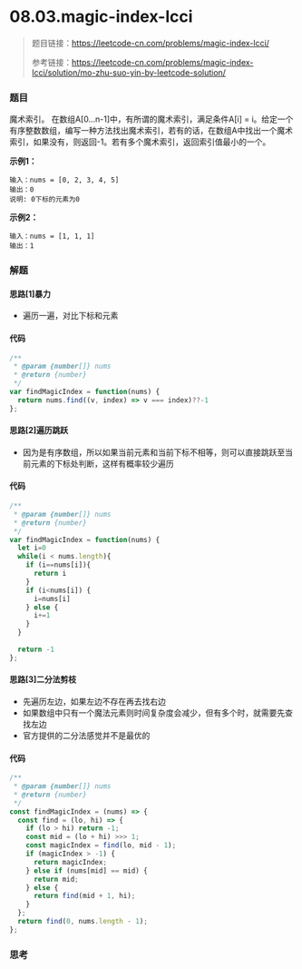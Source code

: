 # 08.03.magic-index-lcci

> 题目链接：https://leetcode-cn.com/problems/magic-index-lcci/
>
> 参考链接：https://leetcode-cn.com/problems/magic-index-lcci/solution/mo-zhu-suo-yin-by-leetcode-solution/
>

### 题目

魔术索引。 在数组A[0...n-1]中，有所谓的魔术索引，满足条件A[i] = i。给定一个有序整数数组，编写一种方法找出魔术索引，若有的话，在数组A中找出一个魔术索引，如果没有，则返回-1。若有多个魔术索引，返回索引值最小的一个。

**示例1：**

```
输入：nums = [0, 2, 3, 4, 5]
输出：0
说明: 0下标的元素为0
```

**示例2：**

```
输入：nums = [1, 1, 1]
输出：1
```



### 解题

#### 思路[1]暴力

* 遍历一遍，对比下标和元素

#### 代码

```javascript
/**
 * @param {number[]} nums
 * @return {number}
 */
var findMagicIndex = function(nums) {
  return nums.find((v, index) => v === index)??-1
};
```

#### 思路[2]遍历跳跃

* 因为是有序数组，所以如果当前元素和当前下标不相等，则可以直接跳跃至当前元素的下标处判断，这样有概率较少遍历

#### 代码

```javascript
/**
 * @param {number[]} nums
 * @return {number}
 */
var findMagicIndex = function(nums) {
  let i=0
  while(i < nums.length){
    if (i==nums[i]){
      return i
    }    
    if (i<nums[i]) {
      i=nums[i]
    } else {
      i+=1
    }  
  }
      
  return -1
};
```

#### 思路[3]二分法剪枝

* 先遍历左边，如果左边不存在再去找右边
* 如果数组中只有一个魔法元素则时间复杂度会减少，但有多个时，就需要先查找左边
* 官方提供的二分法感觉并不是最优的

#### 代码

```javascript
/**
 * @param {number[]} nums
 * @return {number}
 */
const findMagicIndex = (nums) => {
  const find = (lo, hi) => {
    if (lo > hi) return -1;
    const mid = (lo + hi) >>> 1;
    const magicIndex = find(lo, mid - 1);
    if (magicIndex > -1) {
      return magicIndex;
    } else if (nums[mid] == mid) {
      return mid;
    } else {
      return find(mid + 1, hi);
    }
  };
  return find(0, nums.length - 1);
};
```



### 思考


